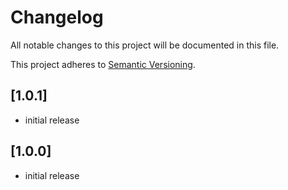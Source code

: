 # Changelog

All notable changes to this project will be documented in this file.

This project adheres to [Semantic Versioning](http://semver.org/).

## [1.0.1]

* initial release

## [1.0.0]

* initial release
